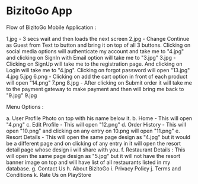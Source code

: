 BizitoGo App
=====================

Flow of BizitoGo Mobile Application :

1.jpg - 3 secs wait and then loads the next screen
2.jpg - Change Continue as Guest from Text to button and bring it on top of all 3 buttons. Clicking on social media options will authenticate my account and take me to "4.jpg" and clicking on SignIn with Email option will take me to "3.jpg"
3.jpg - Clicking on SignUp will take me to the registration page. And clicking on Login will take me to "4.jpg". Clicking on forgot password will open "13.jpg"
4.jpg
5.jpg
6.png - Clicking on add the cart option in front of each product will open "14.png"
7.png
8.jpg - After clicking on Submit order it will take me to the payment gateway to make payment and then will bring me back to "9.jpg"
9.jpg



Menu Options :

a. User Profile Photo on top with his name below it.
b. Home - This will open "4.png"
c. Edit Profile - This will open "12.png"
d. Order History - This will open "10.png" and clicking on any entry on 10.png will open "11.png"
e. Resort Details - This will open the same page design as "4.jpg" but it would be a different page and on clicking of any entry in it will open the resort detail page whose design i will share with you.
f. Restaurant Details : This will open the same page design as "5.jpg" but it will not have the resort banner image on top and will have list of all restaurants listed in my database.
g. Contact Us
h. About BizitoGo
i. Privacy Policy
j. Terms and Conditions
k. Rate Us on PlayStore
